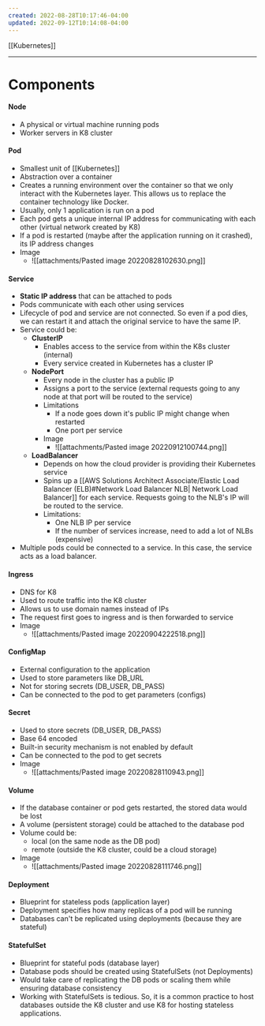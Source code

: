 ```yaml
---
created: 2022-08-28T10:17:46-04:00
updated: 2022-09-12T10:14:08-04:00
---
```

[[Kubernetes]]

---
# Components

#### Node
- A physical or virtual machine running pods
- Worker servers in K8 cluster

#### Pod
- Smallest unit of [[Kubernetes]]
- Abstraction over a container 
- Creates a running environment over the container so that we only interact with the Kubernetes layer. This allows us to replace the container technology like Docker.
- Usually, only 1 application is run on a pod
- Each pod gets a unique internal IP address for communicating with each other (virtual network created by K8)
- If a pod is restarted (maybe after the application running on it crashed), its IP address changes
- Image
	- ![[attachments/Pasted image 20220828102630.png]]

#### Service
- **Static IP address** that can be attached to pods
- Pods communicate with each other using services
- Lifecycle of pod and service are not connected. So even if a pod dies, we can restart it and attach the original service to have the same IP.
- Service could be:
	- **ClusterIP**
		- Enables access to the service from within the K8s cluster (internal)
		- Every service created in Kubernetes has a cluster IP
	- **NodePort**
		- Every node in the cluster has a public IP
		- Assigns a port to the service (external requests going to any node at that port will be routed to the service)
		- Limitations 
			- If a node goes down it's public IP might change when restarted
			- One port per service
		- Image
			- ![[attachments/Pasted image 20220912100744.png]]
	- **LoadBalancer**
		- Depends on how the cloud provider is providing their Kubernetes service
		- Spins up a [[AWS Solutions Architect Associate/Elastic Load Balancer (ELB)#Network Load Balancer NLB| Network Load Balancer]] for each service. Requests going to the NLB's IP will be routed to the service.
		- Limitations:
			- One NLB IP per service
			- If the number of services increase, need to add a lot of NLBs (expensive)
- Multiple pods could be connected to a service. In this case, the service acts as a load balancer.

#### Ingress
- DNS for K8
- Used to route traffic into the K8 cluster
- Allows us to use domain names instead of IPs
- The request first goes to ingress and is then forwarded to service
- Image
	- ![[attachments/Pasted image 20220904222518.png]]

#### ConfigMap
- External configuration to the application
- Used to store parameters like DB_URL
- Not for storing secrets (DB_USER, DB_PASS)
- Can be connected to the pod to get parameters (configs)

#### Secret 
- Used to store secrets (DB_USER, DB_PASS)
- Base 64 encoded
- Built-in security mechanism is not enabled by default
- Can be connected to the pod to get secrets
- Image
	- ![[attachments/Pasted image 20220828110943.png]]

#### Volume
- If the database container or pod gets restarted, the stored data would be lost
- A volume (persistent storage) could be attached to the database pod
- Volume could be:
	- local (on the same node as the DB pod)
	- remote (outside the K8 cluster, could be a cloud storage)
- Image
	- ![[attachments/Pasted image 20220828111746.png]]

#### Deployment
- Blueprint for stateless pods (application layer)
- Deployment specifies how many replicas of a pod will be running
- Databases can't be replicated using deployments (because they are stateful)

#### StatefulSet
- Blueprint for stateful pods (database layer)
- Database pods should be created using StatefulSets (not Deployments)
- Would take care of replicating the DB pods or scaling them while ensuring database consistency
- Working with StatefulSets is tedious. So, it is a common practice to host databases outside the K8 cluster and use K8 for hosting stateless applications.